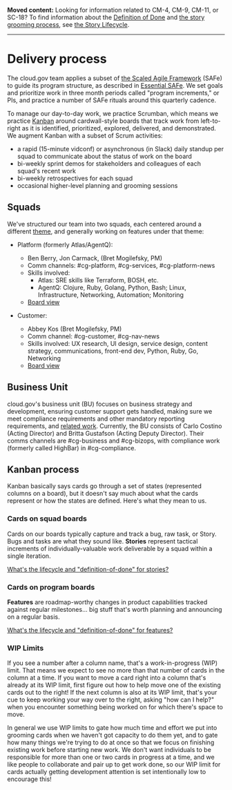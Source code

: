 <a name="definition-of-done"></a>
<a name="grooming"></a>
**Moved content:** Looking for information related to CM-4, CM-9, CM-11, or SC-18? To find information about the [Definition of Done](StoryLifecycle.md#definition-of-done) and [the story grooming process](StoryLifecycle.md#grooming), see [the Story Lifecycle](StoryLifecycle.md).

---

# Delivery process

The cloud.gov team applies a subset of [the Scaled Agile Framework](http://www.scaledagileframework.com/) (SAFe) to guide its program structure, as described in [Essential SAFe](http://www.scaledagileframework.com/essential-safe/). We set goals and prioritize work in three month periods called "program increments," or PIs, and practice a number of SAFe rituals around this quarterly cadence.

To manage our day-to-day work, we practice Scrumban, which means we practice [Kanban](http://blog.crisp.se/2009/06/26/henrikkniberg/1246053060000) around cardwall-style boards that track work from left-to-right as it is identified, prioritized, explored, delivered, and demonstrated. We augment Kanban with a subset of Scrum activities:

- a rapid (15-minute vidconf) or asynchronous (in Slack) daily standup per squad to communicate about the status of work on the board
- bi-weekly sprint demos for stakeholders and colleagues of each squad's recent work
- bi-weekly retrospectives for each squad
- occasional higher-level planning and grooming sessions

## Squads
We've structured our team into two squads, each centered around a different [theme](https://github.com/18F/cg-product#sub-teamsthemes-of-work), and generally working on features under that theme:

- Platform (formerly Atlas/AgentQ):
  - Ben Berry, Jon Carmack, (Bret Mogilefsky, PM)
  - Comm channels: #cg-platform, #cg-services, #cg-platform-news
  - Skills involved:
    - Atlas: SRE skills like Terraform, BOSH, etc.
    - AgentQ: Clojure, Ruby, Golang, Python, Bash; Linux, Infrastructure, Networking, Automation; Monitoring
   - [Board view](https://cm-jira.usa.gov/secure/RapidBoard.jspa?rapidView=1926&projectKey=CG&quickFilter=8141)

- Customer:
  - Abbey Kos (Bret Mogilefsky, PM)
  - Comm channel: #cg-customer, #cg-nav-news
  - Skills involved: UX research, UI design, service design, content strategy, communications, front-end dev, Python, Ruby, Go, Networking
  - [Board view](https://cm-jira.usa.gov/secure/RapidBoard.jspa?projectKey=CG&rapidView=1929)

## Business Unit
cloud.gov's business unit (BU) focuses on business strategy and development, ensuring customer support gets handled, making sure we meet compliance requirements and other mandatory reporting requirements, and [related work](https://docs.google.com/document/d/18jU3jb6pWEo430LN77G8ucuW7IW0bKP9ljnYSyQU13c/edit#heading=h.tjv8u8lx3c02). Currently, the BU consists of Carlo Costino (Acting Director) and Britta Gustafson (Acting Deputy Director). Their comms channels are #cg-business and #cg-bizops, with compliance work (formerly called HighBar) in #cg-compliance.

## Kanban process

Kanban basically says cards go through a set of states (represented columns on a board), but it doesn't say much about what the cards represent or how the states are defined. Here's what they mean to us.

### Cards on squad boards

Cards on our boards typically capture and track a bug, raw task, or Story. Bugs and tasks are what they sound like. **Stories** represent tactical increments of individually-valuable work deliverable by a squad within a single iteration.

[What's the lifecycle and "definition-of-done" for stories?](StoryLifecycle.md)

### Cards on program boards

**Features** are roadmap-worthy changes in product capabilities tracked against regular milestones... big stuff that's worth planning and announcing on a regular basis.

[What's the lifecycle and "definition-of-done" for features?](FeatureLifecycle.md)

### WIP Limits

If you see a number after a column name, that's a work-in-progress (WIP) limit. That means we expect to see no more than that number of cards in the column at a time. If you want to move a card right into a column that's already at its WIP limit, first figure out how to help move one of the existing cards out to the right! If the next column is also at its WIP limit, that's your cue to keep working your way over to the right, asking "how can I help?" when you encounter something being worked on for which there's space to move.

In general we use WIP limits to gate how much time and effort we put into grooming cards when we haven't got capacity to do them yet, and to gate how many things we're trying to do at once so that we focus on finishing existing work before starting new work. We don't want individuals to be responsible for more than one or two cards in progress at a time, and we like people to collaborate and pair up to get work done, so our WIP limit for cards actually getting development attention is set intentionally low to encourage this!
